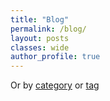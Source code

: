 ```yaml
---
title: "Blog"
permalink: /blog/
layout: posts
classes: wide
author_profile: true
---
```

Or by <a href="/categories/">category</a> or <a href="/tags/">tag</a>
